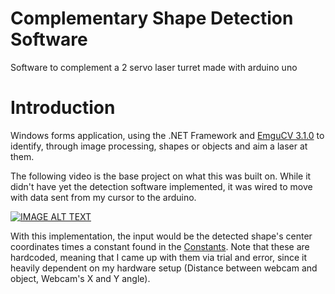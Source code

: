 # Complementary Shape Detection Software
Software to complement a 2 servo laser turret made with arduino uno

# Introduction
Windows forms application, using the .NET Framework and [EmguCV 3.1.0](http://www.emgu.com/wiki/files/3.1.0/document/html/8dee1f02-8c8a-4e37-87f4-05e10c39f27d.htm) to identify, through image processing, shapes or objects and aim a laser at them.

The following video is the base project on what this was built on. While it didn't have yet the detection software implemented, it was wired to move with data sent from my cursor to the arduino. 

[![IMAGE ALT TEXT](https://i.ytimg.com/vi/fKnLFIDZh9g/hqdefault.jpg?sqp=-oaymwEZCNACELwBSFXyq4qpAwsIARUAAIhCGAFwAQ==&rs=AOn4CLAp_g3-Pcuo87AjTRqTvk9Ct0T6Qg)](https://www.youtube.com/watch?v=fKnLFIDZh9g")

With this implementation, the input would be the detected shape's center coordinates times a constant found in the [Constants](https://github.com/FranciscoZacarias/Complementary-Shape-Detection-Software/blob/master/form1/Constants.cs). Note that these are hardcoded, meaning that I came up with them via trial and error, since it heavily dependent on my hardware setup (Distance between webcam and object, Webcam's X and Y angle).
